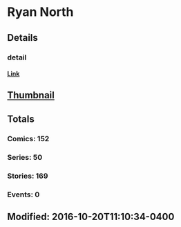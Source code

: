 # Ryan  North 
## Details
### detail
#### [Link](http://marvel.com/comics/creators/12465/ryan_north?utm_campaign=apiRef&utm_source=225578a89fc76f3d20fbffda5d17a88d)
## [Thumbnail](http://i.annihil.us/u/prod/marvel/i/mg/b/40/image_not_available.jpg)
## Totals
### Comics: 152
### Series: 50
### Stories: 169
### Events: 0
## Modified: 2016-10-20T11:10:34-0400